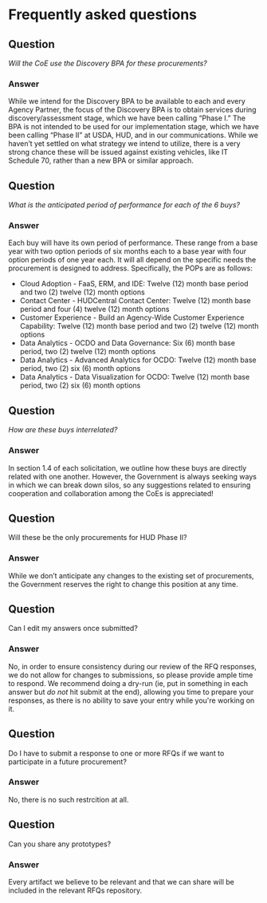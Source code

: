 # Frequently asked questions

## Question
*Will the CoE use the Discovery BPA for these procurements?*

### Answer
While we intend for the Discovery BPA to be available to each and every Agency Partner, the focus of the Discovery BPA is to obtain services during discovery/assessment stage, which we have been calling “Phase I.” The BPA is not intended to be used for our implementation stage, which we have been calling “Phase II” at USDA, HUD, and in our communications. While we haven’t yet settled on what strategy we intend to utilize, there is a very strong chance these will be issued against existing vehicles, like IT Schedule 70, rather than a new BPA or similar approach.

## Question
*What is the anticipated period of performance for each of the 6 buys?*

### Answer
Each buy will have its own period of performance. These range from a base year with two option periods of six months each to a base year with four option periods of one year each. It will all depend on the specific needs the procurement is designed to address. Specifically, the POPs are as follows:

* Cloud Adoption - FaaS, ERM, and IDE: Twelve (12) month base period and two (2) twelve (12) month options
* Contact Center - HUDCentral Contact Center: Twelve (12) month base period and four (4) twelve (12)
month options
* Customer Experience - Build an Agency-Wide Customer Experience Capability: Twelve (12) month base period and two (2) twelve
(12) month options
* Data Analytics - OCDO and Data Governance: Six (6) month base period, two (2) twelve
(12) month options
* Data Analytics - Advanced Analytics for OCDO: Twelve (12) month base period, two (2) six (6)
month options
* Data Analytics - Data Visualization for OCDO: Twelve (12) month base period, two (2) six (6) month options

## Question
*How are these buys interrelated?*

### Answer
In section 1.4 of each solicitation, we outline how these buys are directly related with one another. However, the Government is always seeking ways in which we can break down silos, so any suggestions related to ensuring cooperation and collaboration among the CoEs is appreciated!

## Question
Will these be the only procurements for HUD Phase II?

### Answer
While we don’t anticipate any changes to the existing set of procurements, the Government reserves the right to change this position at any time.

## Question
Can I edit my answers once submitted?

### Answer
No, in order to ensure consistency during our review of the RFQ responses, we do not allow for changes to submissions, so please provide ample time to respond. We recommend doing a dry-run (ie, put in something in each answer but *do not* hit submit at the end), allowing you time to prepare your responses, as there is no ability to save your entry while you're working on it.

## Question
Do I have to submit a response to one or more RFQs if we want to participate in a future procurement?

### Answer
No, there is no such restrcition at all.

## Question
Can you share any prototypes?

### Answer
Every artifact we believe to be relevant and that we can share will be included in the relevant RFQs repository.
